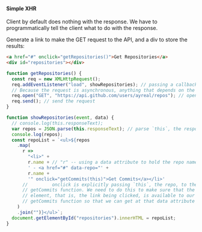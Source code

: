 #### Simple XHR
Client by default does nothing with the response. We have to programmatically tell the client what to do with the response.

Generate a link to make the GET request to the API, and a div to store the results:
``` HTML
<a href="#" onclick="getRepositories()">Get Repositories</a>
<div id="repositories"></div>
````

```javascript
function getRepositories() {
  const req = new XMLHttpRequest();
  req.addEventListener("load", showRepositories); // passing a callback to generate the response text
  // Because the request is asynchronous, anything that depends on the response (eg showRepositories) must be inside the callback function.
  req.open("GET", "https://api.github.com/users/ayreal/repos"); // open the request
  req.send(); // send the request
}

function showRepositories(event, data) {
  // console.log(this.responseText);
  var repos = JSON.parse(this.responseText); // parse `this`, the response, as JSON
  console.log(repos);
  const repoList = `<ul>${repos
    .map(
      r =>
        "<li>" +
        r.name + // "r" -- using a data attribute to hold the repo name.
        ' - <a href="#" data-repo="' +
        r.name +
        '" onclick="getCommits(this)">Get Commits</a></li>'
      //         onclick is explicitly passing `this`, the repo, to the
      // getCommits function. We need to do this to make sure that the current
      // element, that is, the link being clicked, is available to our
      // getCommits function so that we can get at that data attribute later.
    )
    .join("")}</ul>`;
  document.getElementById("repositories").innerHTML = repoList;
}
```
